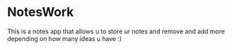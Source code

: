 # NotesWork
This is a notes app that allows u to store ur notes and remove and add more depending on how many ideas u have :)